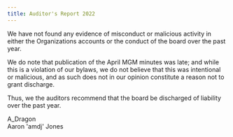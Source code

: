 ```yaml
---
title: Auditor's Report 2022
---
```


We have not found any evidence of misconduct or malicious activity in either the
Organizations accounts or the conduct of the board over the past year.

We do note that publication of the April MGM minutes was late; and while this
is a violation of our bylaws, we do not believe that this was intentional or
malicious, and as such does not in our opinion constitute a reason not to grant
discharge.

Thus, we the auditors recommend that the board be discharged of liability
over the past year.

A\_Dragon\
Aaron 'amdj' Jones
